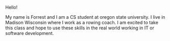 Hello!

My name is Forrest and I am a CS student at oregon state university. I live in Madison Wisconsin where I work as a rowing coach.
I am excited to take this class and hope to use these skills in the real world working in IT or software development.
